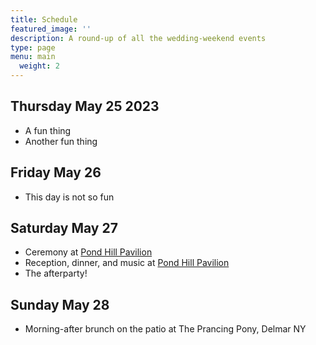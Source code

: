 ```yaml
---
title: Schedule
featured_image: ''
description: A round-up of all the wedding-weekend events
type: page
menu: main
  weight: 2
---
```


## Thursday May 25 2023

- A fun thing
- Another fun thing

## Friday May 26

- This day is not so fun

## Saturday May 27

- Ceremony at [Pond Hill Pavilion](https://pondhillpavilion.com)
- Reception, dinner, and music at [Pond Hill Pavilion](https://pondhillpavilion.com)
- The afterparty!

## Sunday May 28

- Morning-after brunch on the patio at The Prancing Pony, Delmar NY
